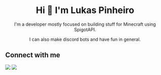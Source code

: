 
<h1 align="center" > Hi 👋 I'm Lukas Pinheiro</h1>

<p align="center">I'm a developer mostly focused on building stuff for Minecraft using SpigotAPI.</p>
<p align="center">I can also make discord bots and have fun in general.</p>
  
  
  ## Connect with me
 
<div> 
  <a href="https://discord.gg/mCMTT3Pg9B" target="_blank"><img src="https://img.shields.io/badge/Discord-7289DA?style=for-the-badge&logo=discord&logoColor=white" target="_blank"></a> 
  <a href = "mailto:development@imlukas.dev"><img src="https://img.shields.io/badge/-Gmail-%23333?style=for-the-badge&logo=gmail&logoColor=white" target="_blank"></a>
</div>
